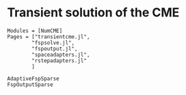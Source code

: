# Transient solution of the CME

```@autodocs
Modules = [NumCME]
Pages = ["transientcme.jl",
        "fspsolve.jl",
        "fspoutput.jl",
        "spaceadapters.jl",
        "rstepadapters.jl"
        ]
```

```@docs
AdaptiveFspSparse
FspOutputSparse
```